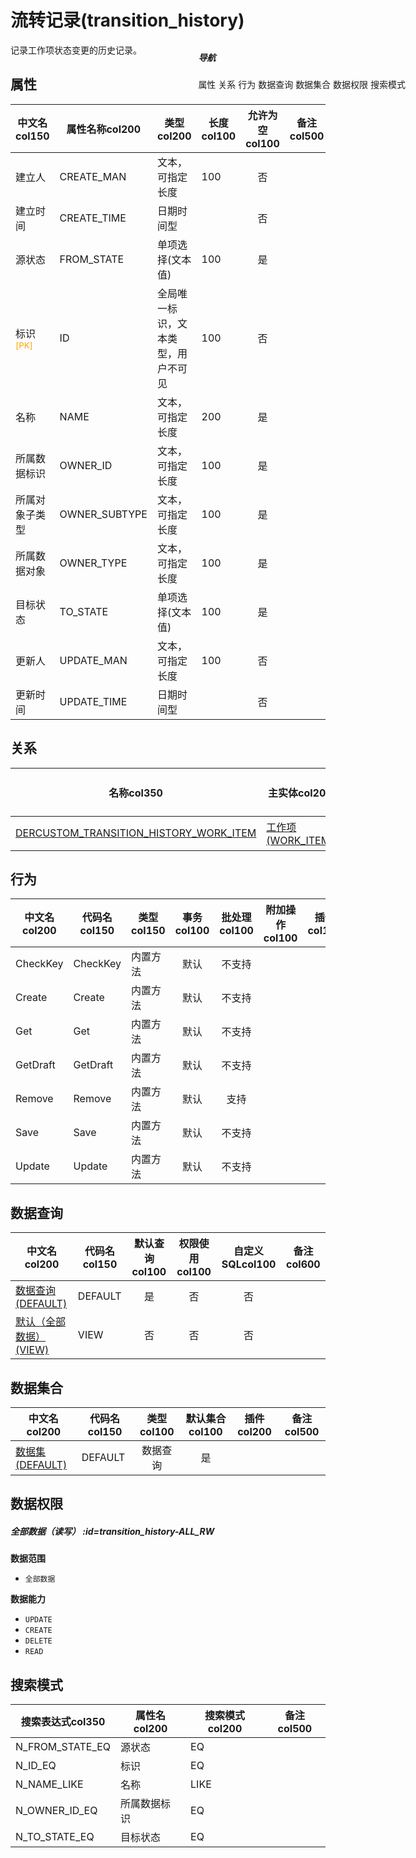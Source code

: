 # 流转记录(transition_history)  <!-- {docsify-ignore-all} -->


记录工作项状态变更的历史记录。


## 属性
|    中文名col150 | 属性名称col200           | 类型col200     | 长度col100    |允许为空col100    |  备注col500  |
| --------   |------------| -----  | -----  | :----: | -------- |
|建立人|CREATE_MAN|文本，可指定长度|100|否||
|建立时间|CREATE_TIME|日期时间型||否||
|源状态|FROM_STATE|单项选择(文本值)|100|是||
|标识<sup class="footnote-symbol"><font color=orange>[PK]</font></sup>|ID|全局唯一标识，文本类型，用户不可见|100|否||
|名称|NAME|文本，可指定长度|200|是||
|所属数据标识|OWNER_ID|文本，可指定长度|100|是||
|所属对象子类型|OWNER_SUBTYPE|文本，可指定长度|100|是||
|所属数据对象|OWNER_TYPE|文本，可指定长度|100|是||
|目标状态|TO_STATE|单项选择(文本值)|100|是||
|更新人|UPDATE_MAN|文本，可指定长度|100|否||
|更新时间|UPDATE_TIME|日期时间型||否||


## 关系

<el-row>
<el-tabs v-model="show_der">
<el-tab-pane label="从关系" name="minor">

|  名称col350   | 主实体col200   | 关系类型col200   |    备注col500  |
| -------- |---------- |-----------|----- |
|[DERCUSTOM_TRANSITION_HISTORY_WORK_ITEM](der/DERCUSTOM_TRANSITION_HISTORY_WORK_ITEM)|[工作项(WORK_ITEM)](module/ProjMgmt/work_item)|自定义关系||

</el-tab-pane>
</el-tabs>
</el-row>

## 行为
| 中文名col200    | 代码名col150    | 类型col150    | 事务col100   | 批处理col100   | 附加操作col100  | 插件col150    |  备注col300  |
| -------- |---------- |----------- |:----:|:----:|---------| ----- | ----- |
|CheckKey|CheckKey|内置方法|默认|不支持||||
|Create|Create|内置方法|默认|不支持||||
|Get|Get|内置方法|默认|不支持||||
|GetDraft|GetDraft|内置方法|默认|不支持||||
|Remove|Remove|内置方法|默认|支持||||
|Save|Save|内置方法|默认|不支持||||
|Update|Update|内置方法|默认|不支持||||

## 数据查询
| 中文名col200    | 代码名col150    | 默认查询col100 | 权限使用col100 | 自定义SQLcol100 |  备注col600|
| --------  | --------   | :----:  |:----:  | :----:  |----- |
|[数据查询(DEFAULT)](module/ProjMgmt/transition_history/query/Default)|DEFAULT|是|否 |否 ||
|[默认（全部数据）(VIEW)](module/ProjMgmt/transition_history/query/View)|VIEW|否|否 |否 ||

## 数据集合
| 中文名col200  | 代码名col150  | 类型col100 | 默认集合col100 |   插件col200|   备注col500|
| --------  | --------   | :----:   | :----:   | ----- |----- |
|[数据集(DEFAULT)](module/ProjMgmt/transition_history/dataset/Default)|DEFAULT|数据查询|是|||

## 数据权限

##### 全部数据（读写） :id=transition_history-ALL_RW

<p class="panel-title"><b>数据范围</b></p>

* `全部数据`

<p class="panel-title"><b>数据能力</b></p>

* `UPDATE`
* `CREATE`
* `DELETE`
* `READ`




## 搜索模式
|   搜索表达式col350   |    属性名col200    |    搜索模式col200        |备注col500  |
| -------- |------------|------------|------|
|N_FROM_STATE_EQ|源状态|EQ||
|N_ID_EQ|标识|EQ||
|N_NAME_LIKE|名称|LIKE||
|N_OWNER_ID_EQ|所属数据标识|EQ||
|N_TO_STATE_EQ|目标状态|EQ||

<div style="display: block; overflow: hidden; position: fixed; top: 140px; right: 100px;">

##### 导航
<el-anchor >
<el-anchor-link :href="`#/module/ProjMgmt/transition_history?id=属性`">
  属性
</el-anchor-link>
<el-anchor-link :href="`#/module/ProjMgmt/transition_history?id=关系`">
  关系
</el-anchor-link>
<el-anchor-link :href="`#/module/ProjMgmt/transition_history?id=行为`">
  行为
</el-anchor-link>
<el-anchor-link :href="`#/module/ProjMgmt/transition_history?id=数据查询`">
  数据查询
</el-anchor-link>
<el-anchor-link :href="`#/module/ProjMgmt/transition_history?id=数据集合`">
  数据集合
</el-anchor-link>
<el-anchor-link :href="`#/module/ProjMgmt/transition_history?id=数据权限`">
  数据权限
</el-anchor-link>
<el-anchor-link :href="`#/module/ProjMgmt/transition_history?id=搜索模式`">
  搜索模式
</el-anchor-link>
</el-anchor>
</div>

<script>
 const { createApp } = Vue
  createApp({
    data() {
      return {
show_der:'minor',


      }
    },
    methods: {
    }
  }).use(ElementPlus).mount('#app')
</script>